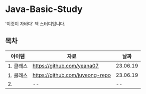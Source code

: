 # Java-Basic-Study
'이것이 자바다' 책 스터디입니다. 

## 목차 
|아이템|자료|날짜|
|------|---|---|
|1. 클래스| https://github.com/yeana07| 23.06.19
|1. 클래스|https://github.com/juyeong-repo| 23.06.19
|2. |--|--|
